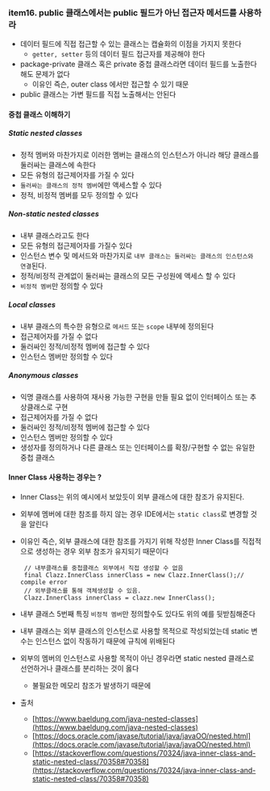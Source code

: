 ### item16. public 클래스에서는 public 필드가 아닌 접근자 메서드를 사용하라
- 데이터 필드에 직접 접근할 수 있는 클래스는 캡슐화의 이점을 가지지 못한다
  - `getter, setter` 등의 데이터 필드 접근자를 제공해야 한다
- package-private 클래스 혹은 private 중첩 클래스라면 데이터 필드를 노출한다해도 문제가 없다
  - 이유인 즉슨, outer class 에서만 접근할 수 있기 때문
- public 클래스는 가변 필드를 직접 노출해서는 안된다

#### 중첩 클래스 이해하기 

##### Static nested classes
- 정적 멤버와 마찬가지로 이러한 멤버는 클래스의 인스턴스가 아니라 해당 클래스를 둘러싸는 클래스에 속한다
- 모든 유형의 접근제어자를 가질 수 있다
- `둘러싸는 클래스의 정적 멤버`에만 액세스할 수 있다
- 정적, 비정적 멤버를 모두 정의할 수 있다

##### Non-static nested classes
- 내부 클래스라고도 한다 
- 모든 유형의 접근제어자를 가질수 있다
- 인스턴스 변수 및 메서드와 마찬가지로 `내부 클래스는 둘러싸는 클래스의 인스턴스와 연결`된다.
- 정적/비정적 관계없이 둘러싸는 클래스의 모든 구성원에 액세스 할 수 있다 
- `비정적 멤버`만 정의할 수 있다

##### Local classes
- 내부 클래스의 특수한 유형으로 `메서드` 또는 `scope` 내부에 정의된다
- 접근제어자를 가질 수 없다
- 둘러싸인 정적/비정적 멤버에 접근할 수 있다
- 인스턴스 멤버만 정의할 수 있다

##### Anonymous classes
- 익명 클래스를 사용하여 재사용 가능한 구현을 만들 필요 없이 인터페이스 또는 추상클래스로 구현
- 접근제어자를 가질 수 없다
- 둘러싸인 정적/비정적 멤버에 접근할 수 있다
- 인스턴스 멤버만 정의할 수 있다
- 생성자를 정의하거나 다른 클래스 또는 인터페이스를 확장/구현할 수 없는 유일한 중첩 클래스


#### Inner Class 사용하는 경우는 ? 
- Inner Class는 위의 예시에서 보았듯이 외부 클래스에 대한 참조가 유지된다.
- 외부에 멤버에 대한 참조를 하지 않는 경우 IDE에서는 `static class`로 변경할 것을 알린다
- 이유인 즉슨, 외부 클래스에 대한 참조를 가지기 위해 작성한 Inner Class를 직접적으로 생성하는 경우 외부 참조가 유지되기 때문이다
   ```text
    // 내부클래스를 중첩클래스 외부에서 직접 생성할 수 없음     
    final Clazz.InnerClass innerClass = new Clazz.InnerClass();// compile error 
    // 외부클래스를 통해 객체생성할 수 있음.
    Clazz.InnerClass innerClass = clazz.new InnerClass(); 
- 내부 클래스 5번째 특징 `비정적 멤버`만 정의할수도 있다도 위의 예를 뒷받침해준다
- 내부 클래스는 외부 클래스의 인스턴스로 사용할 목적으로 작성되었는데 static 변수는 인스턴스 없이 작동하기 때문에 규칙에 위배된다
- 외부의 멤버의 인스턴스로 사용할 목적이 아닌 경우라면 static nested 클래스로 선언하거나 클래스를 분리하는 것이 옳다 
  - 불필요한 메모리 참조가 발생하기 때문에 




- 출처 
  - [https://www.baeldung.com/java-nested-classes](https://www.baeldung.com/java-nested-classes)
  - [https://docs.oracle.com/javase/tutorial/java/javaOO/nested.html](https://docs.oracle.com/javase/tutorial/java/javaOO/nested.html)
  - [https://stackoverflow.com/questions/70324/java-inner-class-and-static-nested-class/70358#70358](https://stackoverflow.com/questions/70324/java-inner-class-and-static-nested-class/70358#70358)